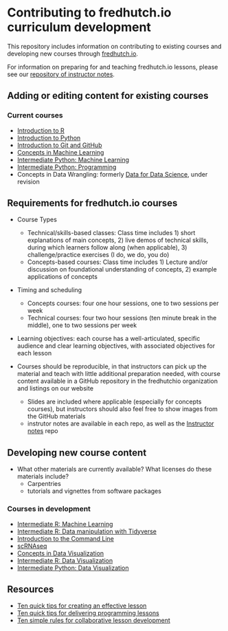 # Contributing to fredhutch.io curriculum development

This repository includes information on contributing to existing courses
and developing new courses through [fredhutch.io](http://fredhutch.io).

For information on preparing for and teaching fredhutch.io lessons,
please see our [repository of instructor notes](https://github.com/fredhutchio/instructors).

## Adding or editing content for existing courses

### Current courses

- [Introduction to R](https://github.com/fredhutchio/r_intro)
- [Introduction to Python](https://github.com/fredhutchio/python_intro)
- [Introduction to Git and GitHub](https://github.com/fredhutchio/git_github_intro)
- [Concepts in Machine Learning](https://github.com/fredhutchio/concepts_machine_learning)
- [Intermediate Python: Machine Learning](https://github.com/fredhutchio/python_machine_learning)
- [Intermediate Python: Programming](https://github.com/fredhutchio/python_programming)
- Concepts in Data Wrangling: formerly [Data for Data Science](https://github.com/fredhutchio/data_for_data_science),
under revision


## Requirements for fredhutch.io courses

- Course Types
  - Technical/skills-based classes: Class time includes 1) short explanations of main concepts, 2) live demos of technical skills, during which learners follow along (when applicable), 3) challenge/practice exercises (I do, we do, you do)
  - Concepts-based courses: Class time includes 1) Lecture and/or discussion on foundational understanding of concepts, 2) example applications of concepts

- Timing and scheduling
  - Concepts courses: four one hour sessions, one to two sessions per week
  - Technical courses: four two hour sessions (ten minute break in the middle), one to two sessions per week

- Learning objectives: each course has a well-articulated, specific audience and clear learning objectives, with associated objectives for each lesson

- Courses should be reproducible, in that instructors can pick up the material and teach with little additional preparation needed, with course content available in a GitHub repository in the fredhutchio organization and listings on our website
  - Slides are included where applicable (especially for concepts courses), but instructors should also feel free to show images from the GitHub materials
  - instrutor notes are available in each repo, as well as the [Instructor notes](https://github.com/fredhutchio/instructors) repo


## Developing new course content

- What other materials are currently available? What licenses do these materials include?
  - Carpentries
  - tutorials and vignettes from software packages

### Courses in development

- [Intermediate R: Machine Learning](https://github.com/fredhutchio/r_machine_learning)
- [Intermediate R: Data manipulation with Tidyverse](https://github.com/fredhutchio/r_tidyverse)
- [Introduction to the Command Line](https://github.com/fredhutchio/command_line_intro)
- [scRNAseq](https://github.com/fredhutchio/scRNAseq)
- [Concepts in Data Visualization](https://github.com/fredhutchio/concepts_data_viz)
- [Intermediate R: Data Visualization](https://github.com/fredhutchio/r_data_viz)
- [Intermediate Python: Data Visualization](https://github.com/fredhutchio/python_data_viz)

## Resources

- [Ten quick tips for creating an effective lesson](https://www.ncbi.nlm.nih.gov/pmc/articles/PMC6459472/)
- [Ten quick tips for delivering programming lessons](https://www.ncbi.nlm.nih.gov/pmc/articles/PMC6822703/)
- [Ten simple rules for collaborative lesson development](https://www.ncbi.nlm.nih.gov/pmc/articles/PMC5832188/)
